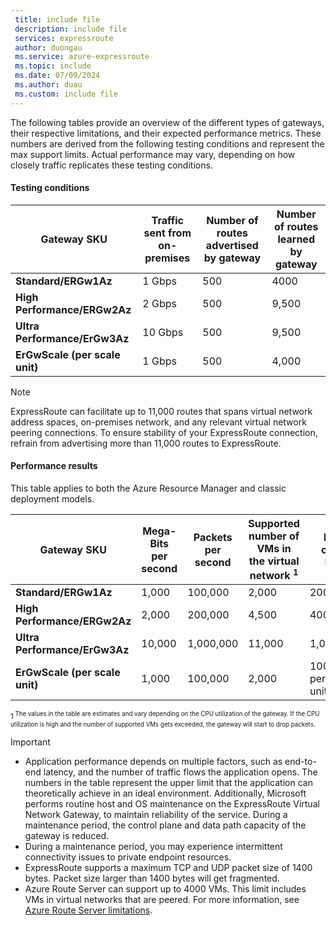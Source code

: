 ```yaml
---
 title: include file
 description: include file
 services: expressroute
 author: duongau
 ms.service: azure-expressroute
 ms.topic: include
 ms.date: 07/09/2024
 ms.author: duau
 ms.custom: include file
---
```


The following tables provide an overview of the different types of gateways, their respective limitations, and their expected performance metrics. These numbers are derived from the following testing conditions and represent the max support limits. Actual performance may vary, depending on how closely traffic replicates these testing conditions.

#### Testing conditions

| Gateway SKU | Traffic sent from on-premises | Number of routes advertised by gateway | Number of routes learned by gateway |
|--|--|--|--|
| **Standard/ERGw1Az** | 1 Gbps | 500 | 4000 |
| **High Performance/ERGw2Az** | 2 Gbps | 500 | 9,500 |
| **Ultra Performance/ErGw3Az** | 10 Gbps | 500 | 9,500 |
| **ErGwScale (per scale unit)** | 1 Gbps | 500 | 4,000 |

> [!NOTE]
> ExpressRoute can facilitate up to 11,000 routes that spans virtual network address spaces, on-premises network, and any relevant virtual network peering connections. To ensure stability of your ExpressRoute connection, refrain from advertising more than 11,000 routes to ExpressRoute.

#### Performance results

This table applies to both the Azure Resource Manager and classic deployment models.

| Gateway SKU | Mega-Bits per second | Packets per second | Supported number of VMs in the virtual network <sup>1<sup/> | Flow count limit |
|--|--|--|--|--|
| **Standard/ERGw1Az** | 1,000 | 100,000 | 2,000 | 200,000 |
| **High Performance/ERGw2Az** | 2,000 | 200,000 | 4,500 | 400,000 |
| **Ultra Performance/ErGw3Az** | 10,000 | 1,000,000 | 11,000 | 1,000,000 |
| **ErGwScale (per scale unit)** | 1,000 | 100,000 | 2,000 | 100,000 per scale unit |

<sup>1<sup/> The values in the table are estimates and vary depending on the CPU utilization of the gateway. If the CPU utilization is high and the number of supported VMs gets exceeded, the gateway will start to drop packets.

> [!IMPORTANT]
> * Application performance depends on multiple factors, such as end-to-end latency, and the number of traffic flows the application opens. The numbers in the table represent the upper limit that the application can theoretically achieve in an ideal environment. Additionally, Microsoft performs routine host and OS maintenance on the ExpressRoute Virtual Network Gateway, to maintain reliability of the service. During a maintenance period, the control plane and data path capacity of the gateway is reduced.
> * During a maintenance period, you may experience intermittent connectivity issues to private endpoint resources.
> * ExpressRoute supports a maximum TCP and UDP packet size of 1400 bytes. Packet size larger than 1400 bytes will get fragmented.
> * Azure Route Server can support up to 4000 VMs. This limit includes VMs in virtual networks that are peered. For more information, see [Azure Route Server limitations](/azure/route-server/overview#route-server-limits).
